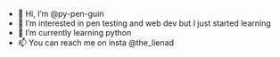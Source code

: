 - 👋 Hi, I’m @py-pen-guin
- 👀 I’m interested in pen testing and web dev but I just started learning
- 🌱 I’m currently learning python
- 📫 You can reach me on insta @the_lienad

<!---
py-pen-guin/py-pen-guin is a ✨ special ✨ repository because its `README.md` (this file) appears on your GitHub profile.
You can click the Preview link to take a look at your changes.
--->
